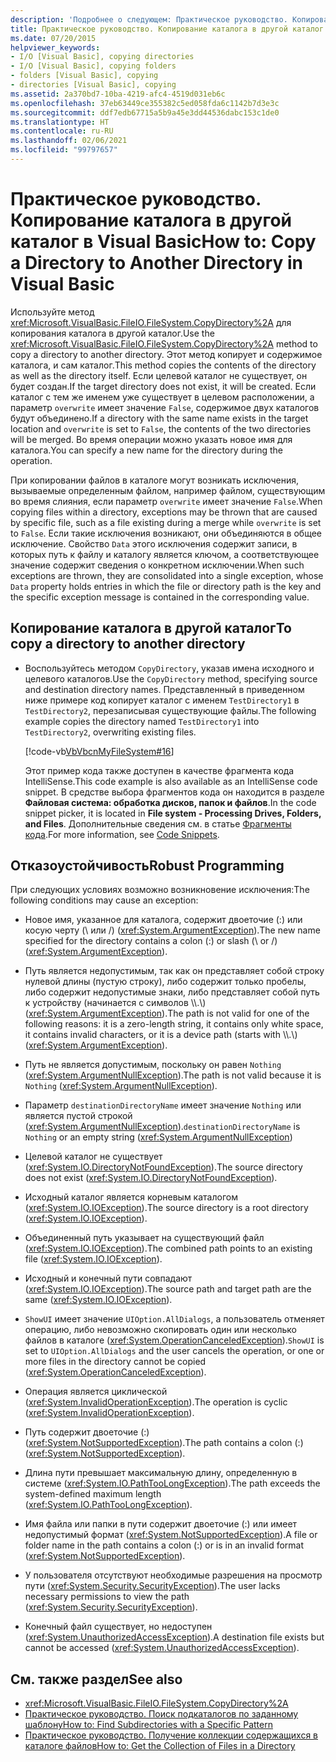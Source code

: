 ```yaml
---
description: 'Подробнее о следующем: Практическое руководство. Копирование каталога в другой каталог в Visual Basic'
title: Практическое руководство. Копирование каталога в другой каталог
ms.date: 07/20/2015
helpviewer_keywords:
- I/O [Visual Basic], copying directories
- I/O [Visual Basic], copying folders
- folders [Visual Basic], copying
- directories [Visual Basic], copying
ms.assetid: 2a370bd7-10ba-4219-afc4-4519d031eb6c
ms.openlocfilehash: 37eb63449ce355382c5ed058fda6c1142b7d3e3c
ms.sourcegitcommit: ddf7edb67715a5b9a45e3dd44536dabc153c1de0
ms.translationtype: HT
ms.contentlocale: ru-RU
ms.lasthandoff: 02/06/2021
ms.locfileid: "99797657"
---
```

# <a name="how-to-copy-a-directory-to-another-directory-in-visual-basic"></a><span data-ttu-id="4ac8b-103">Практическое руководство. Копирование каталога в другой каталог в Visual Basic</span><span class="sxs-lookup"><span data-stu-id="4ac8b-103">How to: Copy a Directory to Another Directory in Visual Basic</span></span>

<span data-ttu-id="4ac8b-104">Используйте метод <xref:Microsoft.VisualBasic.FileIO.FileSystem.CopyDirectory%2A> для копирования каталога в другой каталог.</span><span class="sxs-lookup"><span data-stu-id="4ac8b-104">Use the <xref:Microsoft.VisualBasic.FileIO.FileSystem.CopyDirectory%2A> method to copy a directory to another directory.</span></span> <span data-ttu-id="4ac8b-105">Этот метод копирует и содержимое каталога, и сам каталог.</span><span class="sxs-lookup"><span data-stu-id="4ac8b-105">This method copies the contents of the directory as well as the directory itself.</span></span> <span data-ttu-id="4ac8b-106">Если целевой каталог не существует, он будет создан.</span><span class="sxs-lookup"><span data-stu-id="4ac8b-106">If the target directory does not exist, it will be created.</span></span> <span data-ttu-id="4ac8b-107">Если каталог с тем же именем уже существует в целевом расположении, а параметр `overwrite` имеет значение `False`, содержимое двух каталогов будут объединено.</span><span class="sxs-lookup"><span data-stu-id="4ac8b-107">If a directory with the same name exists in the target location and `overwrite` is set to `False`, the contents of the two directories will be merged.</span></span> <span data-ttu-id="4ac8b-108">Во время операции можно указать новое имя для каталога.</span><span class="sxs-lookup"><span data-stu-id="4ac8b-108">You can specify a new name for the directory during the operation.</span></span>

<span data-ttu-id="4ac8b-109">При копировании файлов в каталоге могут возникать исключения, вызываемые определенным файлом, например файлом, существующим во время слияния, если параметр `overwrite` имеет значение `False`.</span><span class="sxs-lookup"><span data-stu-id="4ac8b-109">When copying files within a directory, exceptions may be thrown that are caused by specific file, such as a file existing during a merge while `overwrite` is set to `False`.</span></span> <span data-ttu-id="4ac8b-110">Если такие исключения возникают, они объединяются в общее исключение. Свойство `Data` этого исключения содержит записи, в которых путь к файлу и каталогу является ключом, а соответствующее значение содержит сведения о конкретном исключении.</span><span class="sxs-lookup"><span data-stu-id="4ac8b-110">When such exceptions are thrown, they are consolidated into a single exception, whose `Data` property holds entries in which the file or directory path is the key and the specific exception message is contained in the corresponding value.</span></span>

## <a name="to-copy-a-directory-to-another-directory"></a><span data-ttu-id="4ac8b-111">Копирование каталога в другой каталог</span><span class="sxs-lookup"><span data-stu-id="4ac8b-111">To copy a directory to another directory</span></span>

- <span data-ttu-id="4ac8b-112">Воспользуйтесь методом `CopyDirectory`, указав имена исходного и целевого каталогов.</span><span class="sxs-lookup"><span data-stu-id="4ac8b-112">Use the `CopyDirectory` method, specifying source and destination directory names.</span></span> <span data-ttu-id="4ac8b-113">Представленный в приведенном ниже примере код копирует каталог с именем `TestDirectory1` в `TestDirectory2`, перезаписывая существующие файлы.</span><span class="sxs-lookup"><span data-stu-id="4ac8b-113">The following example copies the directory named `TestDirectory1` into `TestDirectory2`, overwriting existing files.</span></span>

    [!code-vb[VbVbcnMyFileSystem#16](~/samples/snippets/visualbasic/VS_Snippets_VBCSharp/VbVbcnMyFileSystem/VB/Class1.vb#16)]

    <span data-ttu-id="4ac8b-114">Этот пример кода также доступен в качестве фрагмента кода IntelliSense.</span><span class="sxs-lookup"><span data-stu-id="4ac8b-114">This code example is also available as an IntelliSense code snippet.</span></span> <span data-ttu-id="4ac8b-115">В средстве выбора фрагментов кода он находится в разделе **Файловая система: обработка дисков, папок и файлов**.</span><span class="sxs-lookup"><span data-stu-id="4ac8b-115">In the code snippet picker, it is located in **File system - Processing Drives, Folders, and Files**.</span></span> <span data-ttu-id="4ac8b-116">Дополнительные сведения см. в статье [Фрагменты кода](/visualstudio/ide/code-snippets).</span><span class="sxs-lookup"><span data-stu-id="4ac8b-116">For more information, see [Code Snippets](/visualstudio/ide/code-snippets).</span></span>

## <a name="robust-programming"></a><span data-ttu-id="4ac8b-117">Отказоустойчивость</span><span class="sxs-lookup"><span data-stu-id="4ac8b-117">Robust Programming</span></span>

<span data-ttu-id="4ac8b-118">При следующих условиях возможно возникновение исключения:</span><span class="sxs-lookup"><span data-stu-id="4ac8b-118">The following conditions may cause an exception:</span></span>

- <span data-ttu-id="4ac8b-119">Новое имя, указанное для каталога, содержит двоеточие (:) или косую черту (\ или /) (<xref:System.ArgumentException>).</span><span class="sxs-lookup"><span data-stu-id="4ac8b-119">The new name specified for the directory contains a colon (:) or slash (\ or /) (<xref:System.ArgumentException>).</span></span>

- <span data-ttu-id="4ac8b-120">Путь является недопустимым, так как он представляет собой строку нулевой длины (пустую строку), либо содержит только пробелы, либо содержит недопустимые знаки, либо представляет собой путь к устройству (начинается с символов \\\\.\\) (<xref:System.ArgumentException>).</span><span class="sxs-lookup"><span data-stu-id="4ac8b-120">The path is not valid for one of the following reasons: it is a zero-length string, it contains only white space, it contains invalid characters, or it is a device path (starts with \\\\.\\) (<xref:System.ArgumentException>).</span></span>

- <span data-ttu-id="4ac8b-121">Путь не является допустимым, поскольку он равен `Nothing` (<xref:System.ArgumentNullException>).</span><span class="sxs-lookup"><span data-stu-id="4ac8b-121">The path is not valid because it is `Nothing` (<xref:System.ArgumentNullException>).</span></span>

- <span data-ttu-id="4ac8b-122">Параметр `destinationDirectoryName` имеет значение `Nothing` или является пустой строкой (<xref:System.ArgumentNullException>).</span><span class="sxs-lookup"><span data-stu-id="4ac8b-122">`destinationDirectoryName` is `Nothing` or an empty string (<xref:System.ArgumentNullException>)</span></span>

- <span data-ttu-id="4ac8b-123">Целевой каталог не существует (<xref:System.IO.DirectoryNotFoundException>).</span><span class="sxs-lookup"><span data-stu-id="4ac8b-123">The source directory does not exist (<xref:System.IO.DirectoryNotFoundException>).</span></span>

- <span data-ttu-id="4ac8b-124">Исходный каталог является корневым каталогом (<xref:System.IO.IOException>).</span><span class="sxs-lookup"><span data-stu-id="4ac8b-124">The source directory is a root directory (<xref:System.IO.IOException>).</span></span>

- <span data-ttu-id="4ac8b-125">Объединенный путь указывает на существующий файл (<xref:System.IO.IOException>).</span><span class="sxs-lookup"><span data-stu-id="4ac8b-125">The combined path points to an existing file (<xref:System.IO.IOException>).</span></span>

- <span data-ttu-id="4ac8b-126">Исходный и конечный пути совпадают (<xref:System.IO.IOException>).</span><span class="sxs-lookup"><span data-stu-id="4ac8b-126">The source path and target path are the same (<xref:System.IO.IOException>).</span></span>

- <span data-ttu-id="4ac8b-127">`ShowUI` имеет значение `UIOption.AllDialogs`, а пользователь отменяет операцию, либо невозможно скопировать один или несколько файлов в каталоге (<xref:System.OperationCanceledException>).</span><span class="sxs-lookup"><span data-stu-id="4ac8b-127">`ShowUI` is set to `UIOption.AllDialogs` and the user cancels the operation, or one or more files in the directory cannot be copied (<xref:System.OperationCanceledException>).</span></span>

- <span data-ttu-id="4ac8b-128">Операция является циклической (<xref:System.InvalidOperationException>).</span><span class="sxs-lookup"><span data-stu-id="4ac8b-128">The operation is cyclic (<xref:System.InvalidOperationException>).</span></span>

- <span data-ttu-id="4ac8b-129">Путь содержит двоеточие (:) (<xref:System.NotSupportedException>).</span><span class="sxs-lookup"><span data-stu-id="4ac8b-129">The path contains a colon (:) (<xref:System.NotSupportedException>).</span></span>

- <span data-ttu-id="4ac8b-130">Длина пути превышает максимальную длину, определенную в системе (<xref:System.IO.PathTooLongException>).</span><span class="sxs-lookup"><span data-stu-id="4ac8b-130">The path exceeds the system-defined maximum length (<xref:System.IO.PathTooLongException>).</span></span>

- <span data-ttu-id="4ac8b-131">Имя файла или папки в пути содержит двоеточие (:) или имеет недопустимый формат (<xref:System.NotSupportedException>).</span><span class="sxs-lookup"><span data-stu-id="4ac8b-131">A file or folder name in the path contains a colon (:) or is in an invalid format (<xref:System.NotSupportedException>).</span></span>

- <span data-ttu-id="4ac8b-132">У пользователя отсутствуют необходимые разрешения на просмотр пути (<xref:System.Security.SecurityException>).</span><span class="sxs-lookup"><span data-stu-id="4ac8b-132">The user lacks necessary permissions to view the path (<xref:System.Security.SecurityException>).</span></span>

- <span data-ttu-id="4ac8b-133">Конечный файл существует, но недоступен (<xref:System.UnauthorizedAccessException>).</span><span class="sxs-lookup"><span data-stu-id="4ac8b-133">A destination file exists but cannot be accessed (<xref:System.UnauthorizedAccessException>).</span></span>

## <a name="see-also"></a><span data-ttu-id="4ac8b-134">См. также раздел</span><span class="sxs-lookup"><span data-stu-id="4ac8b-134">See also</span></span>

- <xref:Microsoft.VisualBasic.FileIO.FileSystem.CopyDirectory%2A>
- [<span data-ttu-id="4ac8b-135">Практическое руководство. Поиск подкаталогов по заданному шаблону</span><span class="sxs-lookup"><span data-stu-id="4ac8b-135">How to: Find Subdirectories with a Specific Pattern</span></span>](how-to-find-subdirectories-with-a-specific-pattern.md)
- [<span data-ttu-id="4ac8b-136">Практическое руководство. Получение коллекции содержащихся в каталоге файлов</span><span class="sxs-lookup"><span data-stu-id="4ac8b-136">How to: Get the Collection of Files in a Directory</span></span>](how-to-get-the-collection-of-files-in-a-directory.md)
